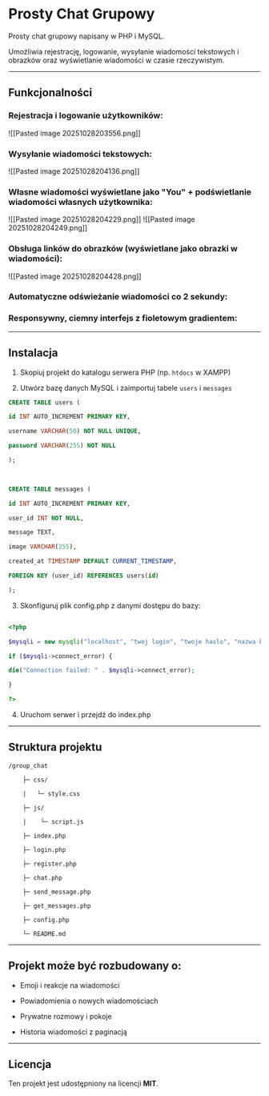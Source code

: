# Prosty Chat Grupowy

  

Prosty chat grupowy napisany w PHP i MySQL.

Umożliwia rejestrację, logowanie, wysyłanie wiadomości tekstowych i obrazków oraz wyświetlanie wiadomości w czasie rzeczywistym.

  

---

  

## Funkcjonalności

  

### Rejestracja i logowanie użytkowników:

![[Pasted image 20251028203556.png]]

### Wysyłanie wiadomości tekstowych:

![[Pasted image 20251028204136.png]]

### Własne wiadomości wyświetlane jako "You" + podświetlanie wiadomości własnych użytkownika:
![[Pasted image 20251028204229.png]]
![[Pasted image 20251028204249.png]]
### Obsługa linków do obrazków (wyświetlane jako obrazki w wiadomości):
![[Pasted image 20251028204428.png]]
### Automatyczne odświeżanie wiadomości co 2 sekundy:

### Responsywny, ciemny interfejs z fioletowym gradientem:

---
## Instalacja

1. Skopiuj projekt do katalogu serwera PHP (np. `htdocs` w XAMPP)

2. Utwórz bazę danych MySQL i zaimportuj tabele `users` i `messages`

```sql
CREATE TABLE users (

id INT AUTO_INCREMENT PRIMARY KEY,

username VARCHAR(50) NOT NULL UNIQUE,

password VARCHAR(255) NOT NULL

);

  

CREATE TABLE messages (

id INT AUTO_INCREMENT PRIMARY KEY,

user_id INT NOT NULL,

message TEXT,

image VARCHAR(255),

created_at TIMESTAMP DEFAULT CURRENT_TIMESTAMP,

FOREIGN KEY (user_id) REFERENCES users(id)

);

```


3. Skonfiguruj plik config.php z danymi dostępu do bazy:

``` PHP

<?php

$mysqli = new mysqli("localhost", "twoj login", "twoje haslo", "nazwa bazy");

if ($mysqli->connect_error) {

die("Connection failed: " . $mysqli->connect_error);

}

?>
```


4. Uruchom serwer i przejdź do index.php

---

## Struktura projektu
``` scructure
/group_chat

	├─ css/
	
	|	└─ style.css
	
	├─ js/
	
	|	 └─ script.js
	
	├─ index.php
	
	├─ login.php
	
	├─ register.php
	
	├─ chat.php
	
	├─ send_message.php
	
	├─ get_messages.php
	
	├─ config.php
	
	└─ README.md

```


---


## Projekt może być rozbudowany o:

- Emoji i reakcje na wiadomości

- Powiadomienia o nowych wiadomościach

- Prywatne rozmowy i pokoje

- Historia wiadomości z paginacją

---
## Licencja

Ten projekt jest udostępniony na licencji **MIT**.